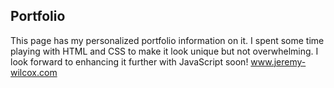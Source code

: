 ## Portfolio
This page has my personalized portfolio information on it. I spent some time playing with HTML and CSS to make it look unique but not overwhelming. I look forward to enhancing it further with JavaScript soon!
www.jeremy-wilcox.com
